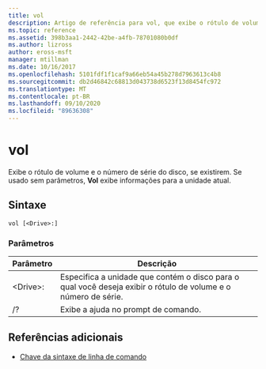 ```yaml
---
title: vol
description: Artigo de referência para vol, que exibe o rótulo de volume de disco e o número de série, se existirem.
ms.topic: reference
ms.assetid: 398b3aa1-2442-42be-a4fb-78701080b0df
ms.author: lizross
author: eross-msft
manager: mtillman
ms.date: 10/16/2017
ms.openlocfilehash: 5101fdf1f1caf9a66eb54a45b278d7963613c4b8
ms.sourcegitcommit: db2d46842c68813d043738d6523f13d8454fc972
ms.translationtype: MT
ms.contentlocale: pt-BR
ms.lasthandoff: 09/10/2020
ms.locfileid: "89636308"
---
```

# <a name="vol"></a>vol



Exibe o rótulo de volume e o número de série do disco, se existirem.  Se usado sem parâmetros, **Vol** exibe informações para a unidade atual.

## <a name="syntax"></a>Sintaxe

```
vol [<Drive>:]
```

### <a name="parameters"></a>Parâmetros

|Parâmetro|Descrição|
|---------|-----------|
|\<Drive>:|Especifica a unidade que contém o disco para o qual você deseja exibir o rótulo de volume e o número de série.|
|/?|Exibe a ajuda no prompt de comando.|

## <a name="additional-references"></a>Referências adicionais

- [Chave da sintaxe de linha de comando](command-line-syntax-key.md)
